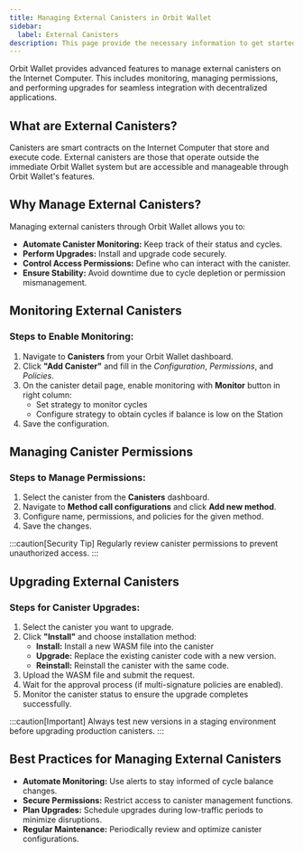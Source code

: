 ```yaml
---
title: Managing External Canisters in Orbit Wallet
sidebar:
  label: External Canisters
description: This page provide the necessary information to get started with Orbit.
---
```


Orbit Wallet provides advanced features to manage external canisters on the Internet Computer. This includes monitoring, managing permissions, and performing upgrades for seamless integration with decentralized applications.

## **What are External Canisters?**

Canisters are smart contracts on the Internet Computer that store and execute code. External canisters are those that operate outside the immediate Orbit Wallet system but are accessible and manageable through Orbit Wallet's features.

## **Why Manage External Canisters?**

Managing external canisters through Orbit Wallet allows you to:

- **Automate Canister Monitoring:** Keep track of their status and cycles.
- **Perform Upgrades:** Install and upgrade code securely.
- **Control Access Permissions:** Define who can interact with the canister.
- **Ensure Stability:** Avoid downtime due to cycle depletion or permission mismanagement.

## **Monitoring External Canisters**

### **Steps to Enable Monitoring:**

1. Navigate to **Canisters** from your Orbit Wallet dashboard.
2. Click **"Add Canister"** and fill in the _Configuration_, _Permissions_, and _Policies_.
3. On the canister detail page, enable monitoring with **Monitor** button in right column:
   - Set strategy to monitor cycles
   - Configure strategy to obtain cycles if balance is low on the Station
4. Save the configuration.

## **Managing Canister Permissions**

### **Steps to Manage Permissions:**

1. Select the canister from the **Canisters** dashboard.
2. Navigate to **Method call configurations** and click **Add new method**.
3. Configure name, permissions, and policies for the given method.
4. Save the changes.

:::caution[Security Tip]
Regularly review canister permissions to prevent unauthorized access.
:::

## **Upgrading External Canisters**

### **Steps for Canister Upgrades:**

1. Select the canister you want to upgrade.
2. Click **"Install"** and choose installation method:
   - **Install:** Install a new WASM file into the canister
   - **Upgrade:** Replace the existing canister code with a new version.
   - **Reinstall:** Reinstall the canister with the same code.
3. Upload the WASM file and submit the request.
4. Wait for the approval process (if multi-signature policies are enabled).
5. Monitor the canister status to ensure the upgrade completes successfully.

:::caution[Important]
Always test new versions in a staging environment before upgrading production canisters.
:::

## **Best Practices for Managing External Canisters**

- **Automate Monitoring:** Use alerts to stay informed of cycle balance changes.
- **Secure Permissions:** Restrict access to canister management functions.
- **Plan Upgrades:** Schedule upgrades during low-traffic periods to minimize disruptions.
- **Regular Maintenance:** Periodically review and optimize canister configurations.
